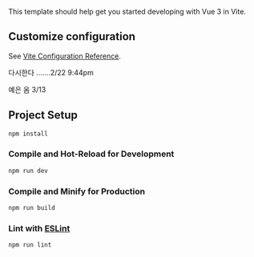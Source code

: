 This template should help get you started developing with Vue 3 in Vite.

## Customize configuration

See [Vite Configuration Reference](https://vitejs.dev/config/).

다시한다 .......2/22 9:44pm

예은 옴 3/13

## Project Setup

```sh
npm install
```

### Compile and Hot-Reload for Development

```sh
npm run dev
```

### Compile and Minify for Production

```sh
npm run build
```

### Lint with [ESLint](https://eslint.org/)

```sh
npm run lint
```